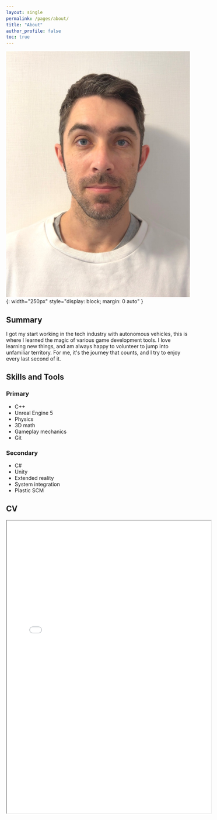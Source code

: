 ```yaml
---
layout: single
permalink: /pages/about/
title: "About"
author_profile: false
toc: true
---
```

![About photo](/assets/images/about-photo.jpeg){: width="250px" style="display: block; margin: 0 auto" }
## Summary
I got my start working in the tech industry with autonomous vehicles, this is where I learned the magic of various game development tools. 
I love learning new things, and am always happy to volunteer to jump into unfamiliar territory. 
For me, it's the journey that counts, and I try to enjoy every last second of it.

## Skills and Tools
### Primary
- C++
- Unreal Engine 5
- Physics
- 3D math
- Gameplay mechanics
- Git

### Secondary
- C#
- Unity
- Extended reality
- System integration
- Plastic SCM

## CV
<iframe
    src="/assets/docs/KWaage_Resume.pdf"
    title="Kurt Waage Resume"
    height="800"
    width="560">
</iframe>
